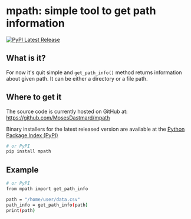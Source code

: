 # mpath: simple tool to get path information 
[![PyPI Latest Release](https://img.shields.io/pypi/v/pandas.svg)](https://pypi.org/project/mpath/)

## What is it?
For now it's quit simple and `get_path_info()` method returns information about given path. It can be either a directory or a file path.

## Where to get it
The source code is currently hosted on GitHub at:
https://github.com/MosesDastmard/mpath

Binary installers for the latest released version are available at the [Python
Package Index (PyPI)](https://pypi.org/project/mapth/)

```sh
# or PyPI
pip install mpath
```

## Example

```sh
# or PyPI
from mpath import get_path_info

path = "/home/user/data.csv"
path_info = get_path_info(path)
print(path)
```
